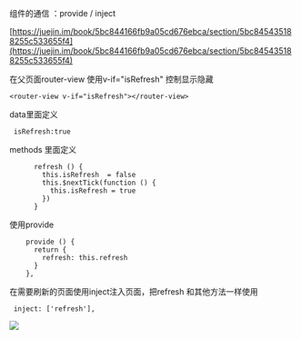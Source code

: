 组件的通信 ：provide / inject

[https://juejin.im/book/5bc844166fb9a05cd676ebca/section/5bc845435188255c533655f4](https://juejin.im/book/5bc844166fb9a05cd676ebca/section/5bc845435188255c533655f4)

在父页面router-view 使用v-if="isRefresh" 控制显示隐藏

```
<router-view v-if="isRefresh"></router-view>
```

data里面定义

` isRefresh:true`

methods 里面定义

```
      refresh () {
        this.isRefresh  = false
        this.$nextTick(function () {
          this.isRefresh = true
        })
      }
```

使用provide 

```
    provide () {
      return {
        refresh: this.refresh
      }
    },
```

在需要刷新的页面使用inject注入页面，把refresh 和其他方法一样使用

```
 inject: ['refresh'],
```







![](file:///C:\Users\wang\AppData\Roaming\Tencent\Users\1098803106\QQ\WinTemp\RichOle\48T6U~CWR]N[JBF~0%286{C]H.png)



